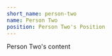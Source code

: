 ```yaml
---
short_name: person-two
name: Person Two
position: Person Two's Position
---
```


Person Two's content